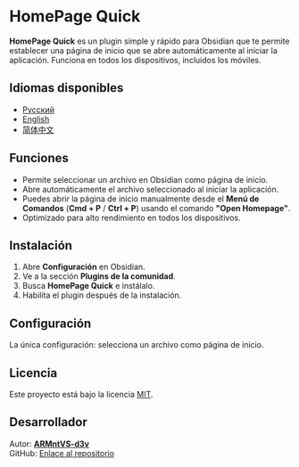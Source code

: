# HomePage Quick

**HomePage Quick** es un plugin simple y rápido para Obsidian que te permite establecer una página de inicio que se abre automáticamente al iniciar la aplicación. Funciona en todos los dispositivos, incluidos los móviles.

## Idiomas disponibles
- [Русский](/docs/README.ru.md)
- [English](../README.md)
- [简体中文](/docs/README.zh.md)

## Funciones
- Permite seleccionar un archivo en Obsidian como página de inicio.
- Abre automáticamente el archivo seleccionado al iniciar la aplicación.
- Puedes abrir la página de inicio manualmente desde el **Menú de Comandos** (**Cmd + P** / **Ctrl + P**) usando el comando **"Open Homepage"**.
- Optimizado para alto rendimiento en todos los dispositivos.

## Instalación
1. Abre **Configuración** en Obsidian.
2. Ve a la sección **Plugins de la comunidad**.
3. Busca **HomePage Quick** e instálalo.
4. Habilita el plugin después de la instalación.

## Configuración
La única configuración: selecciona un archivo como página de inicio.

## Licencia
Este proyecto está bajo la licencia [MIT](LICENSE).

## Desarrollador
Autor: **[ARMntVS-d3v](https://github.com/ARMntVS-d3v/)**  
GitHub: [Enlace al repositorio](https://github.com/ARMntVS-d3v/obsidian-homepage-quick/)
